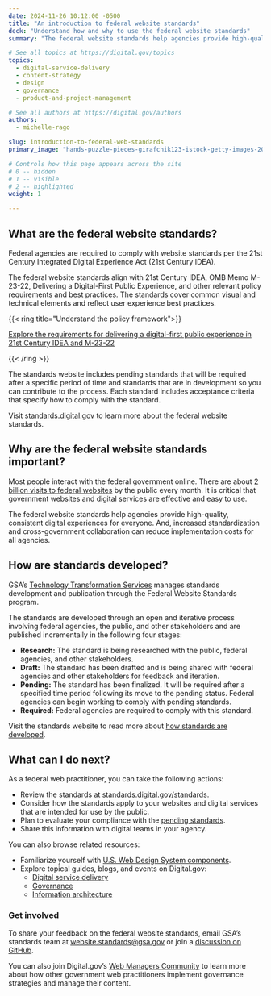 ```yaml
---
date: 2024-11-26 10:12:00 -0500
title: "An introduction to federal website standards"
deck: "Understand how and why to use the federal website standards"
summary: "The federal website standards help agencies provide high-quality, consistent digital experiences for everyone. They cover common visual technical elements and reflect user experience best practices."

# See all topics at https://digital.gov/topics
topics:
  - digital-service-delivery
  - content-strategy
  - design
  - governance
  - product-and-project-management

# See all authors at https://digital.gov/authors
authors:
  - michelle-rago

slug: introduction-to-federal-web-standards
primary_image: "hands-puzzle-pieces-girafchik123-istock-getty-images-2091035051"

# Controls how this page appears across the site
# 0 -- hidden
# 1 -- visible
# 2 -- highlighted
weight: 1

---
```


## What are the federal website standards?

Federal agencies are required to comply with website standards per the 21st Century Integrated Digital Experience Act (21st Century IDEA).

The federal website standards align with 21st Century IDEA, OMB Memo M-23-22, Delivering a Digital-First Public Experience, and other relevant policy requirements and best practices. The standards cover common visual and technical elements and reflect user experience best practices.

{{< ring title="Understand the policy framework">}}

[Explore the requirements for delivering a digital-first public experience in 21st Century IDEA and M-23-22](https://digital.gov/resources/delivering-digital-first-public-experience/)

{{< /ring >}}

The standards website includes pending standards that will be required after a specific period of time and standards that are in development so you can contribute to the process. Each standard includes acceptance criteria that specify how to comply with the standard.

Visit [standards.digital.gov](https://standards.digital.gov/) to learn more about the federal website standards.

## Why are the federal website standards important?

Most people interact with the federal government online. There are about [2 billion visits to federal websites](https://analytics.usa.gov/) by the public every month. It is critical that government websites and digital services are effective and easy to use.

The federal website standards help agencies provide high-quality, consistent digital experiences for everyone. And, increased standardization and cross-government collaboration can reduce implementation costs for all agencies.

## How are standards developed?

GSA’s [Technology Transformation Services](https://tts.gsa.gov/) manages standards development and publication through the Federal Website Standards program.

The standards are developed through an open and iterative process involving federal agencies, the public, and other stakeholders and are published incrementally in the following four stages:

* **Research:** The standard is being researched with the public, federal agencies, and other stakeholders.
* **Draft:** The standard has been drafted and is being shared with federal agencies and other stakeholders for feedback and iteration.
* **Pending:** The standard has been finalized. It will be required after a specified time period following its move to the pending status. Federal agencies can begin working to comply with pending standards.
* **Required:** Federal agencies are required to comply with this standard.

Visit the standards website to read more about [how standards are developed](https://standards.digital.gov/about/).

## What can I do next?

As a federal web practitioner, you can take the following actions:

* Review the standards at [standards.digital.gov/standards](http://standards.digital.gov/standards).
* Consider how the standards apply to your websites and digital services that are intended for use by the public.
* Plan to evaluate your compliance with the [pending standards](https://standards.digital.gov/standards/#:~:text=at%20this%20time.-,Pending,-Pending%20standards%20are).
* Share this information with digital teams in your agency.

You can also browse related resources:

* Familiarize yourself with [U.S. Web Design System components](https://designsystem.digital.gov/components/overview/).
* Explore topical guides, blogs, and events on Digital.gov:
    * [Digital service delivery](https://digital.gov/topics/digital-service-delivery/)
    * [Governance](https://digital.gov/topics/governance/)
    * [Information architecture](https://digital.gov/topics/information-architecture/)

### Get involved

To share your feedback on the federal website standards, email GSA’s standards team at [website.standards@gsa.gov](mailto:website.standards@gsa.gov) or join a [discussion on GitHub](https://github.com/GSA-TTS/federal-website-standards/discussions).

You can also join Digital.gov’s [Web Managers Community](https://digital.gov/communities/web-content-managers/) to learn more about how other government web practitioners implement governance strategies and manage their content.
